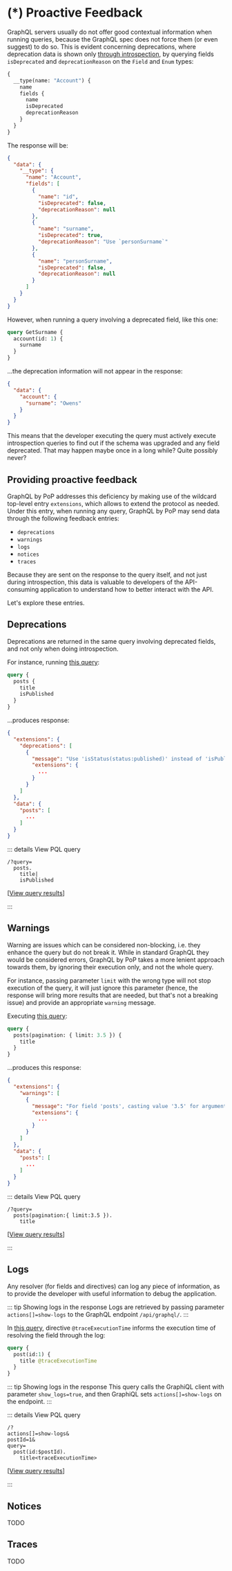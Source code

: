 # (*) Proactive Feedback

GraphQL servers usually do not offer good contextual information when running queries, because the GraphQL spec does not force them (or even suggest) to do so. This is evident concerning deprecations, where deprecation data is shown only [through introspection](http://spec.graphql.org/June2018/#sec-Deprecation), by querying fields `isDeprecated` and `deprecationReason` on the `Field` and `Enum` types:

```graphql
{
  __type(name: "Account") {
    name
    fields {
      name
      isDeprecated
      deprecationReason
    }
  }
}
```

The response will be:

```json
{
  "data": {
    "__type": {
      "name": "Account",
      "fields": [
        {
          "name": "id",
          "isDeprecated": false,
          "deprecationReason": null
        },
        {
          "name": "surname",
          "isDeprecated": true,
          "deprecationReason": "Use `personSurname`"
        },
        {
          "name": "personSurname",
          "isDeprecated": false,
          "deprecationReason": null
        }
      ]
    }
  }
}
```

However, when running a query involving a deprecated field, like this one:

```graphql
query GetSurname {
  account(id: 1) {
    surname
  }
}
```

...the deprecation information will not appear in the response:

```json
{
  "data": {
    "account": {
      "surname": "Owens"
    }
  }
}
```

This means that the developer executing the query must actively execute introspection queries to find out if the schema was upgraded and any field deprecated. That may happen maybe once in a long while? Quite possibly never?

## Providing proactive feedback

GraphQL by PoP addresses this deficiency by making use of the wildcard top-level entry `extensions`, which allows to extend the protocol as needed. Under this entry, when running any query, GraphQL by PoP may send data through the following feedback entries:

- `deprecations`
- `warnings`
- `logs`
- `notices`
- `traces`

Because they are sent on the response to the query itself, and not just during introspection, this data is valuable to developers of the API-consuming application to understand how to better interact with the API.

Let's explore these entries.

## Deprecations

Deprecations are returned in the same query involving deprecated fields, and not only when doing introspection.

For instance, running [this query](https://newapi.getpop.org/graphiql/?query=query%20%7B%0A%20%20posts%20%7B%0A%20%20%20%20title%0A%20%20%20%20isPublished%0A%20%20%7D%0A%7D):

```graphql
query {
  posts {
    title
    isPublished
  }
}
```

...produces response:

```json
{
  "extensions": {
    "deprecations": [
      {
        "message": "Use 'isStatus(status:published)' instead of 'isPublished'",
        "extensions": {
          ...
        }
      }
    ]
  },
  "data": {
    "posts": [
      ...
    ]
  }
}
```

::: details View PQL query

```less
/?query=
  posts.
    title|
    isPublished
```

[<a href="https://newapi.getpop.org/api/graphql/?query=posts.title%7CisPublished">View query results</a>]

:::

## Warnings

Warning are issues which can be considered non-blocking, i.e. they enhance the query but do not break it. While in standard GraphQL they would be considered errors, GraphQL by PoP takes a more lenient approach towards them, by ignoring their execution only, and not the whole query.

For instance, passing parameter `limit` with the wrong type will not stop execution of the query, it will just ignore this parameter (hence, the response will bring more results that are needed, but that's not a breaking issue) and provide an appropriate `warning` message.

Executing [this query](https://newapi.getpop.org/graphiql/?query=query%20%7B%0A%20%20posts(pagination:{limit%3A3.5})%20%7B%0A%20%20%20%20title%0A%20%20%7D%0A%7D):

```graphql
query {
  posts(pagination: { limit: 3.5 }) {
    title
  }
}
```

...produces this response:

```json
{
  "extensions": {
    "warnings": [
      {
        "message": "For field 'posts', casting value '3.5' for argument 'limit' to type 'int' failed, so it has been ignored",
        "extensions": {
          ...
        }
      }
    ]
  },
  "data": {
    "posts": [
      ...
    ]
  }
}
```

::: details View PQL query

```less
/?query=
  posts(pagination:{ limit:3.5 }).
    title
```

[<a href="https://newapi.getpop.org/api/graphql/?query=posts(pagination:{limit:3.5}).title">View query results</a>]

:::

## Logs

Any resolver (for fields and directives) can log any piece of information, as to provide the developer with useful information to debug the application.

::: tip Showing logs in the response
Logs are retrieved by passing parameter `actions[]=show-logs` to the GraphQL endpoint `/api/graphql/`.
:::

In [this query](https://newapi.getpop.org/graphiql/?show_logs=1&query=query%20%7B%0A%20%20post(id%3A1)%20%7B%0A%20%20%20%20title%20%40traceExecutionTime%0A%20%20%7D%0A%7D), directive `@traceExecutionTime` informs the execution time of resolving the field through the log:

```graphql
query {
  post(id:1) {
    title @traceExecutionTime
  }
}
```

::: tip Showing logs in the response
This query calls the GraphiQL client with parameter `show_logs=true`, and then GraphiQL sets `actions[]=show-logs` on the endpoint.
:::

::: details View PQL query

```less
/?
actions[]=show-logs&
postId=1&
query=
  post(id:$postId).
    title<traceExecutionTime>
```

[<a href="https://newapi.getpop.org/api/graphql/?actions[]=show-logs&postId=1&query=post(id:$postId).title<traceExecutionTime>">View query results</a>]

:::

## Notices

TODO

## Traces

TODO
